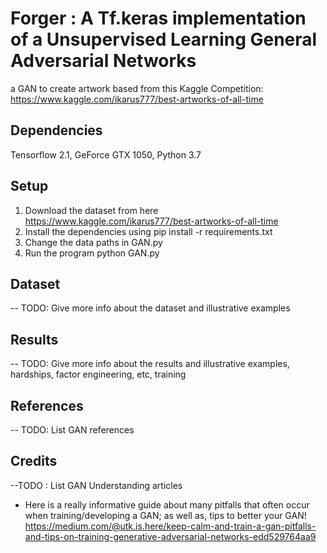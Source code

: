 # Forger : A Tf.keras implementation of a Unsupervised Learning General Adversarial Networks
a GAN to create artwork based from this Kaggle Competition: https://www.kaggle.com/ikarus777/best-artworks-of-all-time

## Dependencies
Tensorflow 2.1, GeForce GTX 1050, Python 3.7

## Setup
1) Download the dataset from here https://www.kaggle.com/ikarus777/best-artworks-of-all-time
2) Install the dependencies using pip install -r requirements.txt
3) Change the data paths in GAN.py 
4) Run the program python GAN.py

## Dataset
-- TODO: Give more info about the dataset and illustrative examples

## Results
-- TODO: Give more info about the results and illustrative examples, hardships, factor engineering, etc, training

## References
-- TODO: List GAN references

## Credits
--TODO : List GAN Understanding articles
* Here is a really informative guide about many pitfalls that often occur when training/developing a GAN; as well as, tips to better your GAN!
https://medium.com/@utk.is.here/keep-calm-and-train-a-gan-pitfalls-and-tips-on-training-generative-adversarial-networks-edd529764aa9

